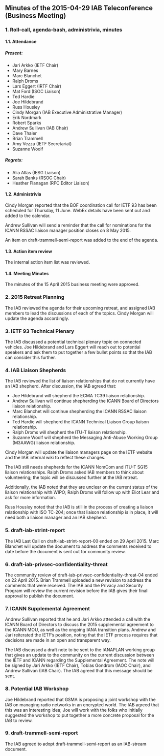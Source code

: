 
Minutes of the 2015-04-29 IAB Teleconference (Business Meeting)
---------------------------------------------------------------


### 1. Roll-call, agenda-bash, administrivia, minutes


#### 1.1. Attendance


##### Present:


* Jari Arkko (IETF Chair)
* Mary Barnes
* Marc Blanchet
* Ralph Droms
* Lars Eggert (IRTF Chair)
* Mat Ford (ISOC Liaison)
* Ted Hardie
* Joe Hildebrand
* Russ Housley
* Cindy Morgan (IAB Executive Administrative Manager)
* Erik Nordmark
* Robert Sparks
* Andrew Sullivan (IAB Chair)
* Dave Thaler
* Brian Trammell
* Amy Vezza (IETF Secretariat)
* Suzanne Woolf


##### Regrets:


* Alia Atlas (IESG Liaison)
* Sarah Banks (RSOC Chair)
* Heather Flanagan (RFC Editor Liaison)


#### 1.2. Administrivia


Cindy Morgan reported that the BOF coordination call for IETF 93 has been scheduled for Thursday, 11 June. WebEx details have been sent out and added to the calendar.


Andrew Sullivan will send a reminder that the call for nominations for the ICANN RSSAC liaison manager position closes on 8 May 2015.


An item on draft-trammell-semi-report was added to the end of the agenda.


#### 1.3. Action item review


The internal action item list was reviewed.


#### 1.4. Meeting Minutes


The minutes of the 15 April 2015 business meeting were approved.


### 2. 2015 Retreat Planning


The IAB reviewed the agenda for their upcoming retreat, and assigned IAB members to lead the discussions of each of the topics. Cindy Morgan will update the agenda accordingly.


### 3. IETF 93 Technical Plenary


The IAB discussed a potential technical plenary topic on connected vehicles. Joe Hildebrand and Lars Eggert will reach out to potential speakers and ask them to put together a few bullet points so that the IAB can consider this further.


### 4. IAB Liaison Shepherds


The IAB reviewed the list of liaison relationships that do not currently have an IAB shepherd. After discussion, the IAB agreed that:


* Joe Hildebrand will shepherd the ECMA TC39 liaison relationship.
* Andrew Sullivan will continue shepherding the ICANN Board of Directors liaison relationship.
* Marc Blanchet will continue shepherding the ICANN RSSAC liaison relationship.
* Ted Hardie will shepherd the ICANN Technical Liaison Group liaison relationship.
* Ralph Droms will shepherd the ITU-T liaison relationship.
* Suzanne Woolf will shepherd the Messaging Anti-Abuse Working Group (M3AAWG) liaison relationship.


Cindy Morgan will update the liaison managers page on the IETF website and the IAB internal wiki to reflect these changes.


The IAB still needs shepherds for the ICANN NomCom and ITU-T SG15 liaison relationships. Ralph Droms asked IAB members to think about volunteering; the topic will be discussed further at the IAB retreat.


Additionally, the IAB noted that they are unclear on the current status of the liaison relationship with WIPO; Ralph Droms will follow up with Eliot Lear and ask for more information.


Russ Housley noted that the IAB is still in the process of creating a liaison relationship with ISO TC-204; once that liaison relationship is in place, it will need both a liaison manager and an IAB shepherd.


### 5. draft-iab-strint-report


The IAB Last Call on draft-iab-strint-report-00 ended on 29 April 2015. Marc Blanchet will update the document to address the comments received to date before the document is sent out for community review.


### 6. draft-iab-privsec-confidentiality-threat


The community review of draft-iab-privsec-confidentiality-threat-04 ended on 22 April 2015. Brian Trammell uploaded a new revision to address the comments that were received. The IAB and the Privacy and Security Program will review the current revision before the IAB gives their final approval to publish the document.


### 7. ICANN Supplemental Agreement


Andrew Sullivan reported that he and Jari Arkko attended a call with the ICANN Board of Directors to discuss the 2015 supplemental agreement to the ICANN MOU, as well as the ongoing IANA transition plans. Andrew and Jari reiterated the IETF’s position, noting that the IETF process requires that decisions are made in an open and transparent way.


The IAB discussed a draft note to be sent to the IANAPLAN working group that gives an update to the community on the current discussion between the IETF and ICANN regarding the Supplemental Agreement. The note will be signed by Jari Arkko (IETF Chair), Tobias Gondrom (IAOC Chair), and Andrew Sullivan (IAB Chair). The IAB agreed that this message should be sent.


### 8. Potential IAB Workshop


Joe Hildebrand reported that GSMA is proposing a joint workshop with the IAB on managing radio networks in an encrypted world. The IAB agreed that this was an interesting idea; Joe will work with the folks who initially suggested the workshop to put together a more concrete proposal for the IAB to review.


### 9. draft-trammell-semi-report


The IAB agreed to adopt draft-trammell-semi-report as an IAB-stream document.


